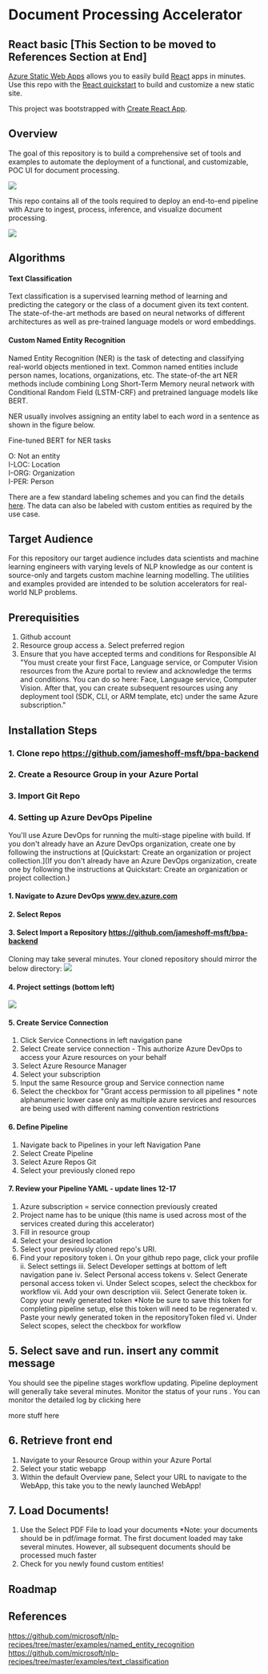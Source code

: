 # Document Processing Accelerator

## React basic [This Section to be moved to References Section at End]

[Azure Static Web Apps](https://docs.microsoft.com/azure/static-web-apps/overview) allows you to easily build [React](https://reactjs.org/) apps in minutes. Use this repo with the [React quickstart](https://docs.microsoft.com/azure/static-web-apps/getting-started?tabs=react) to build and customize a new static site.

This project was bootstrapped with [Create React App](https://github.com/facebook/create-react-app).

## Overview
The goal of this repository is to build a comprehensive set of tools and examples to automate the deployment of a functional, and customizable, POC UI for document processing.

![](https://github.com/brandoncwn/staticwebappstarter/blob/main/web_app_ui2.png)


This repo contains all of the tools required to deploy an end-to-end pipeline with Azure to ingest, process, inference, and visualize document processing.

<Insert screenshot of output here>

![](https://github.com/brandoncwn/staticwebappstarter/blob/main/Sample_Architecture1.png)

## Algorithms
#### Text Classification
Text classification is a supervised learning method of learning and predicting the category or the class of a document given its text content. The state-of-the-art methods are based on neural networks of different architectures as well as pre-trained language models or word embeddings.
#### Custom Named Entity Recognition
Named Entity Recognition (NER) is the task of detecting and classifying real-world objects mentioned in text. Common named entities include person names, locations, organizations, etc. The state-of-the art NER methods include combining Long Short-Term Memory neural network with Conditional Random Field (LSTM-CRF) and pretrained language models like BERT.

NER usually involves assigning an entity label to each word in a sentence as shown in the figure below.

 Fine-tuned BERT for NER tasks

O: Not an entity  
I-LOC: Location  
I-ORG: Organization  
I-PER: Person  

There are a few standard labeling schemes and you can find the details [here](http://cs229.stanford.edu/proj2005/KrishnanGanapathy-NamedEntityRecognition.pdf). The data can also be labeled with custom entities as required by the use case.
## Target Audience
For this repository our target audience includes data scientists and machine learning engineers with varying levels of NLP knowledge as our content is source-only and targets custom machine learning modelling. The utilities and examples provided are intended to be solution accelerators for real-world NLP problems.

## Prerequisities
1. Github account
2. Resource group access
    a. Select preferred region
3. Ensure that you have accepted terms and conditions for Responsible AI
 "You must create your first Face, Language service, or Computer Vision resources from the Azure portal to review and acknowledge the terms and conditions. You can do so here: Face, Language service, Computer Vision. After that, you can create subsequent resources using any deployment tool (SDK, CLI, or ARM template, etc) under the same Azure subscription."

## Installation Steps
### 1. Clone repo https://github.com/jameshoff-msft/bpa-backend
### 2. Create a Resource Group in your Azure Portal
### 3. Import Git Repo
### 4. Setting up Azure DevOps Pipeline
You'll use Azure DevOps for running the multi-stage pipeline with build. If you don't already have an Azure DevOps organization, create one by following the instructions at [Quickstart: Create an organization or project collection.](If you don't already have an Azure DevOps organization, create one by following the instructions at Quickstart: Create an organization or project collection.)
####     1. Navigate to Azure DevOps www.dev.azure.com
####     2. Select Repos
####     3. Select Import a Repository https://github.com/jameshoff-msft/bpa-backend
 Cloning may take several minutes. Your cloned repository should mirror the below directory:
 ![](https://github.com/brandoncwn/staticwebappstarter/blob/main/cloned_repository.png)
####    4. Project settings (bottom left)
 ![](https://github.com/brandoncwn/staticwebappstarter/blob/main/project_settings.png)
####     5. Create Service Connection
1. Click Service Connections in left navigation pane
2. Select Create service connection - This authorize Azure DevOps to access your Azure resources on your behalf
3. Select Azure Resource Manager
4. Select your subscription
5. Input the same Resource group and Service connection name 
6. Select the checkbox for "Grant access permission to all pipelines
       * note alphanumeric lower case only as multiple azure services and resources are being used with different naming convention restrictions
####     6. Define Pipeline
1. Navigate back to Pipelines in your left Navigation Pane
2. Select Create Pipeline
3. Select Azure Repos Git
4. Select your previously cloned repo
####     7. Review your Pipeline YAML - update lines 12-17
1. Azure subscription = service connection previously created
2. Project name has to be unique (this name is used across most of the services created during this accelerator)
3. Fill in resource group
4. Select your desired location
5. Select your previously cloned repo's URI.
6. Find your repository token
  i. On your github repo page, click your profile
  ii. Select settings
  iii. Select Developer settings at bottom of left navigation pane
  iv. Select Personal access tokens
  v. Select Generate personal access token
  vi. Under Select scopes, select the checkbox for workflow
  vii. Add your own description
  viii. Select Generate token
  ix. Copy your newly generated token *Note be sure to save this token for completing pipeline setup, else this token will need to be regenerated
  v. Paste your newly generated token in the repositoryToken filed
  vi. Under Select scopes, select the checkbox for workflow               

## 5. Select save and run. insert any commit message
You should see the pipeline stages workflow updating. Pipeline deployment will generally take several minutes. Monitor the status of your runs <insert screenshot here>. You can monitor the detailed log by clicking here <insert screenshot here>
 
 more stuff here
 
 ## 6. Retrieve front end
1. Navigate to your Resource Group within your Azure Portal <insert static web app screenshot here>
2. Select your static webapp
3. Within the default Overview pane, Select your URL to navigate to the WebApp, this take you to the newly launched WebApp!
 
 ## 7. Load Documents!
1. Use the Select PDF File to load your documents  *Note: your documents should be in pdf/image format. The first document loaded may take several minutes. However, all subsequent documents should be processed much faster
2. Check for you newly found custom entities!
 



## Roadmap

## References
https://github.com/microsoft/nlp-recipes/tree/master/examples/named_entity_recognition
https://github.com/microsoft/nlp-recipes/tree/master/examples/text_classification

